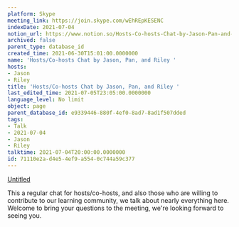 ```yaml
---
platform: Skype
meeting_link: https://join.skype.com/wEhREpKESENC
indexDate: 2021-07-04
notion_url: https://www.notion.so/Hosts-Co-hosts-Chat-by-Jason-Pan-and-Riley-71110e2ad4e54ef9a5540c744a59c377
archived: false
parent_type: database_id
created_time: 2021-06-30T15:01:00.0000000
name: 'Hosts/Co-hosts Chat by Jason, Pan, and Riley '
hosts:
- Jason
- Riley
title: 'Hosts/Co-hosts Chat by Jason, Pan, and Riley '
last_edited_time: 2021-07-05T23:05:00.0000000
language_level: No limit
object: page
parent_database_id: e9339446-880f-4ef0-8ad7-8ad1f507dded
tags:
- Talk
- 2021-07-04
- Jason
- Riley
talktime: 2021-07-04T20:00:00.0000000
id: 71110e2a-d4e5-4ef9-a554-0c744a59c377
---
```




[Untitled](https://www.notion.so/d637a27eb33f44cbb92a56c3359cc567)   

This a regular chat for hosts/co-hosts, and also those who are willing to contribute to our learning community, we talk about nearly everything here. Welcome to bring your questions to the meeting, we're looking forward to seeing you.


